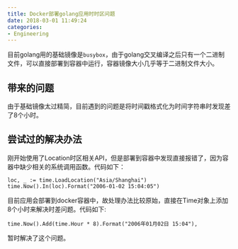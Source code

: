 ```yaml
---
title: Docker部署golang应用时时区问题
date: 2018-03-01 11:49:24
categories:
- Engineering
---
```


目前golang用的基础镜像是`busybox`，由于golang交叉编译之后只有一个二进制文件，可以直接部署到容器中运行，容器镜像大小几乎等于二进制文件大小。

## 带来的问题

由于基础镜像太过精简，目前遇到的问题是将时间戳格式化为时间字符串时发现差了8个小时。

## 尝试过的解决办法

刚开始使用了Location时区相关API，但是部署到容器中发现直接报错了，因为容器中缺少相关的系统调用函数。代码如下：

```golang
loc, _ := time.LoadLocation("Asia/Shanghai")
time.Now().In(loc).Format("2006-01-02 15:04:05")
```


目前应用会部署到docker容器中，故处理办法比较原始，直接在Time对象上添加8个小时来解决时差问题。代码如下:

```golang
time.Now().Add(time.Hour * 8).Format("2006年01月02日 15:04"),
```

暂时解决了这个问题。